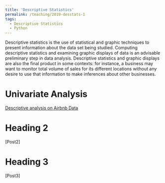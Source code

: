 ```yaml
---
title: 'Descriptive Statistics'
permalink: /teaching/2019-desstats-1
tags:
  - Descriptive Statistics
  - Python
---
```


Descriptive statistics is the use of statistical and graphic techniques to present information about
the data set being studied. Computing descriptive statistics and examining graphic
displays of data is an advisable preliminary step in data analysis. Descriptive statistics and graphic displays are
also the final product in some contexts: for instance, a business may want to
monitor total volume of sales for its different locations without any desire to use
that information to make inferences about other businesses. 




Univariate Analysis
======
[Descriptive analysis on Airbnb Data](https://www.google.com)

Heading 2
======
[Post2]

Heading 3
======
[Post3]
